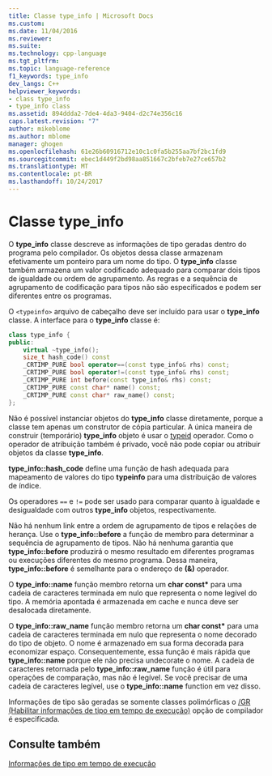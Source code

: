 ```yaml
---
title: Classe type_info | Microsoft Docs
ms.custom: 
ms.date: 11/04/2016
ms.reviewer: 
ms.suite: 
ms.technology: cpp-language
ms.tgt_pltfrm: 
ms.topic: language-reference
f1_keywords: type_info
dev_langs: C++
helpviewer_keywords:
- class type_info
- type_info class
ms.assetid: 894ddda2-7de4-4da3-9404-d2c74e356c16
caps.latest.revision: "7"
author: mikeblome
ms.author: mblome
manager: ghogen
ms.openlocfilehash: 61e26b60916712e10c1c0fa5b255aa7bf2bc1fd9
ms.sourcegitcommit: ebec1d449f2bd98aa851667c2bfeb7e27ce657b2
ms.translationtype: MT
ms.contentlocale: pt-BR
ms.lasthandoff: 10/24/2017
---
```

# <a name="typeinfo-class"></a>Classe type_info
O **type_info** classe descreve as informações de tipo geradas dentro do programa pelo compilador. Os objetos dessa classe armazenam efetivamente um ponteiro para um nome do tipo. O **type_info** classe também armazena um valor codificado adequado para comparar dois tipos de igualdade ou ordem de agrupamento. As regras e a sequência de agrupamento de codificação para tipos não são especificados e podem ser diferentes entre os programas.  
  
 O `<typeinfo>` arquivo de cabeçalho deve ser incluído para usar o **type_info** classe. A interface para o **type_info** classe é:  
  
```cpp
class type_info {  
public:  
    virtual ~type_info();  
    size_t hash_code() const  
    _CRTIMP_PURE bool operator==(const type_info& rhs) const;  
    _CRTIMP_PURE bool operator!=(const type_info& rhs) const;  
    _CRTIMP_PURE int before(const type_info& rhs) const;  
    _CRTIMP_PURE const char* name() const;  
    _CRTIMP_PURE const char* raw_name() const;  
};  
```  
  
 Não é possível instanciar objetos do **type_info** classe diretamente, porque a classe tem apenas um construtor de cópia particular. A única maneira de construir (temporário) **type_info** objeto é usar o [typeid](../cpp/typeid-operator.md) operador. Como o operador de atribuição também é privado, você não pode copiar ou atribuir objetos da classe **type_info**.  
  
 **type_info::hash_code** define uma função de hash adequada para mapeamento de valores do tipo **typeinfo** para uma distribuição de valores de índice.  
  
 Os operadores `==` e `!=` pode ser usado para comparar quanto à igualdade e desigualdade com outros **type_info** objetos, respectivamente.  
  
 Não há nenhum link entre a ordem de agrupamento de tipos e relações de herança. Use o **type_info::before** a função de membro para determinar a sequência de agrupamento de tipos. Não há nenhuma garantia que **type_info::before** produzirá o mesmo resultado em diferentes programas ou execuções diferentes do mesmo programa. Dessa maneira, **type_info::before** é semelhante para o endereço de **(&)** operador.  
  
 O **type_info::name** função membro retorna um **char const\***  para uma cadeia de caracteres terminada em nulo que representa o nome legível do tipo. A memória apontada é armazenada em cache e nunca deve ser desalocada diretamente.  
  
 O **type_info::raw_name** função membro retorna um **char const\***  para uma cadeia de caracteres terminada em nulo que representa o nome decorado do tipo de objeto. O nome é armazenado em sua forma decorada para economizar espaço. Consequentemente, essa função é mais rápida que **type_info::name** porque ele não precisa undecorate o nome. A cadeia de caracteres retornada pelo **type_info::raw_name** função é útil para operações de comparação, mas não é legível. Se você precisar de uma cadeia de caracteres legível, use o **type_info::name** function em vez disso.  
  
 Informações de tipo são geradas se somente classes polimórficas o [/GR (Habilitar informações de tipo em tempo de execução)](../build/reference/gr-enable-run-time-type-information.md) opção de compilador é especificada.  
  
## <a name="see-also"></a>Consulte também  
 [Informações de tipo em tempo de execução](../cpp/run-time-type-information.md)

